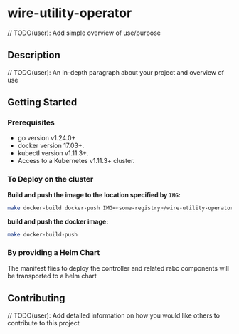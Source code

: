# wire-utility-operator
// TODO(user): Add simple overview of use/purpose

## Description
// TODO(user): An in-depth paragraph about your project and overview of use

## Getting Started

### Prerequisites
- go version v1.24.0+
- docker version 17.03+.
- kubectl version v1.11.3+.
- Access to a Kubernetes v1.11.3+ cluster.

### To Deploy on the cluster
**Build and push the image to the location specified by `IMG`:**

```sh
make docker-build docker-push IMG=<some-registry>/wire-utility-operator:tag
```


**build and push the docker image:**

```sh
make docker-build-push
```

### By providing a Helm Chart

The manifest flies to deploy the controller and related rabc components will be transported to a helm chart 


## Contributing
// TODO(user): Add detailed information on how you would like others to contribute to this project
